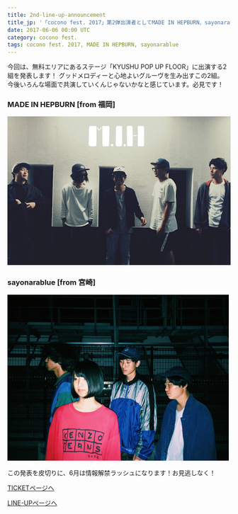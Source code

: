 ```yaml
---
title: 2nd-line-up-announcement
title_jp: '「cocono fest. 2017」第2弾出演者としてMADE IN HEPBURN、sayonarablueの2組発表'
date: 2017-06-06 00:00 UTC
category: cocono fest.
tags: cocono fest. 2017, MADE IN HEPBURN, sayonarablue
---
```


今回は、無料エリアにあるステージ「KYUSHU POP UP FLOOR」に出演する2組を発表します！
グッドメロディーと心地よいグルーヴを生み出すこの2組。
今後いろんな場面で共演していくんじゃないかなと感じています。必見です！

<p class="mb-50"></p>

### MADE IN HEPBURN [from 福岡]
[![](./images/made-in-hepburn.jpg)](/lineup/2017/live/made-in-hepburn)

### sayonarablue [from 宮崎]
[![](./images/sayonarablue.jpg)](/lineup/2017/live/sayonarablue)

<p class="mb-30"></p>

この発表を皮切りに、6月は情報解禁ラッシュになります！お見逃しなく！

<p class="mb-50"></p>

<a href="/ticket.html" class="page-movement">TICKETページへ</a>

<p class="mb-30"></p>

<a href="/lineup.html" class="page-movement">LINE-UPページへ</a>

<!--
*斜体*
**強調**
<br>
<br>
>引用引用引用引用引用引用引用引用引用引用引用引用引用引用引用引用引用引用引用引用引用引用引用引用引用引用引用引用

<a href="http://milieu.ink/column/spac" class="source-link" target="_blank">出典リンク</a>

[リンク](http://milieu.ink/column/spac)

<a href="http://milieu.ink/column/spac" class="source-link" target="_blank">出典リンク</a>
リンク[リンク](http://milieu.ink/column/spac)リンク

- リスト
  - リスト

<a href="./2" class="article-next-page">次のページ</a>
-->